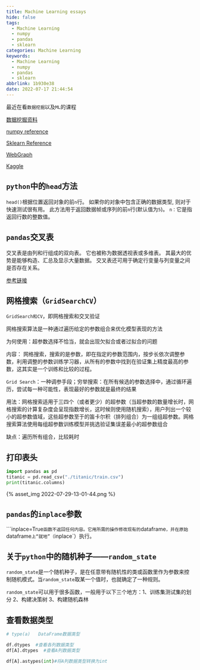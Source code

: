 ```yaml
---
title: Machine Learning essays
hide: false
tags:
  - Machine Learning
  - numpy
  - pandas
  - sklearn
categories: Machine Learning
keywords:
  - Machine Learning
  - numpy
  - pandas
  - sklearn
abbrlink: 1b930e38
date: 2022-07-17 21:44:54
---
```


最近在看`数据挖掘`以及`ML`的课程

[数据挖掘资料](https://docs.hwl.cool/python/%E6%95%B0%E6%8D%AE%E6%8C%96%E6%8E%98/)

[numpy reference](https://www.numpy.org.cn/reference/)

[Sklearn Reference](https://scikit-learn.org/stable/modules/classes.html)

[WebGraph](http://webgraphviz.com/)

[Kaggle](https://www.kaggle.com/datasets/)

## `python`中的`head`方法

`head()`根据位置返回对象的前`n`行。 如果你的对象中包含正确的数据类型, 则对于快速测试很有用。 此方法用于返回数据帧或序列的前`n`行(默认值为`5`)。 `n：`它是指返回行数的整数值。


## `pandas`交叉表

交叉表是由列和行组成的双向表。 它也被称为数据透视表或多维表。 其最大的优势是能够构造、汇总及显示大量数据。 交叉表还可用于确定行变量与列变量之间是否存在关系。

[参考链接](https://docs.tibco.com/pub/spotfire_web_player/6.0.0-november-2013/zh-CN/WebHelp/GUID-1F67B2F3-056B-4324-B2CC-14D73D378693.html)


## 网格搜索（`GridSearchCV`）

`GridSearch和CV`，即网格搜索和交叉验证

网格搜索算法是一种通过遍历给定的参数组合来优化模型表现的方法

为何使用：超参数选择不恰当，就会出现欠拟合或者过拟合的问题

内容： 网格搜索，搜索的是参数，即在指定的参数范围内，按步长依次调整参数，利用调整的参数训练学习器，从所有的参数中找到在验证集上精度最高的参数，这其实是一个训练和比较的过程。

`Grid Search`：一种调参手段；穷举搜索：在所有候选的参数选择中，通过循环遍历，尝试每一种可能性，表现最好的参数就是最终的结果

用法：网格搜索适用于三四个（或者更少）的超参数（当超参数的数量增长时，网格搜索的计算复杂度会呈现指数增长，这时候则使用随机搜索），用户列出一个较小的超参数值域，这些超参数至于的笛卡尔积（排列组合）为一组组超参数。网格搜索算法使用每组超参数训练模型并挑选验证集误差最小的超参数组合

缺点：遍历所有组合，比较耗时

## 打印表头

```python
import pandas as pd
titanic = pd.read_csv("./titanic/train.csv")
print(titanic.columns)
```
{% asset_img 2022-07-29-13-01-44.png %}


## `pandas`的`inplace`参数

```inplace=True`函数不返回任何内容。它用所需的操作修改现有的`dataframe`，并在原始`dataframe`上“就地”（`inplace`）执行。

## 关于`python`中的随机种子——`random_state`

`random_state`是一个随机种子，是在任意带有随机性的类或函数里作为参数来控制随机模式。当`random_state`取某一个值时，也就确定了一种规则。

`random_state`可以用于很多函数，一般用于以下三个地方：1、训练集测试集的划分 2、构建决策树 3、构建随机森林


## 查看数据类型

```python
# type(a)   DataFrame数据类型

df.dtypes  #查看各列数据类型
df[A].dtypes  #查看A列数据类型

df[A].astypes(int)#将A列数据类型转换为int
```